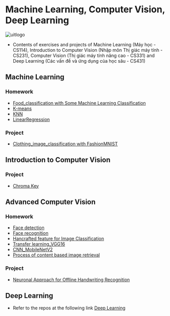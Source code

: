 # Machine Learning, Computer Vision, Deep Learning

 ![uitlogo](https://portal.uit.edu.vn/Styles/profi/images/logo186x150.png)

- Contents of exercises and projects of Machine Learning (Máy học - CS114), Introduction to Computer Vision (Nhập môn Thị giác máy tính - CS231), Computer Vision (Thị giác máy tính nâng cao - CS331) and Deep Learning (Các vấn đề và ứng dụng của học sâu - CS431)

## Machine Learning
### Homework
- [Food_classification with Some Machine Learning Classification](https://github.com/ndtuan10/MachineLearning-and-ComputerVision/blob/main/ML/Baitap/Some__Machine_Learning_Classification__Algorithms%2BVGG16_fc2.ipynb)
- [K-means](https://github.com/ndtuan10/PatternRecognition_CS338.L22.KHCL/blob/main/BaiTap/Bai2_Kmeans.ipynb)
- [KNN](https://github.com/ndtuan10/PatternRecognition_CS338.L22.KHCL/blob/main/BaiTap/Bai3_KNN.ipynb)
- [LinearRegression](https://github.com/ndtuan10/MachineLearning-and-ComputerVision/tree/main/ML/Baitap/LinearRegression)
### Project
- [Clothing_image_classification with FashionMNIST](https://github.com/ndtuan10/MachineLearning-and-ComputerVision/tree/main/ML/DoAn)

## Introduction to Computer Vision
### Project
- [Chroma Key](https://github.com/ndtuan10/MachineLearning-and-ComputerVision/tree/main/CV/Project_Chroma%20Key)

## Advanced Computer Vision
### Homework
- [Face detection](https://github.com/ndtuan10/ComputerGraphics_CS105.L21.KHCL/tree/main/face%20detection)
- [Face recognition](https://github.com/ndtuan10/ComputerGraphics_CS105.L21.KHCL/tree/main/face%20recognition)
- [Hancrafted feature for Image Classification](https://github.com/ndtuan10/MachineLearning-and-ComputerVision/blob/main/CV/BaiTap/Handcrafted%20feature%20cho%20Image%20Classification.ipynb)
- [Transfer learning_VGG16](https://github.com/ndtuan10/DeepLearning_CS431.L21.KHCL/tree/main/BaiTap/BaiTap2_Transfer-learning_VGG16%2BCIFAR10)
- [CNN_MobileNetV2](https://github.com/ndtuan10/DeepLearning_CS431.L21.KHCL/blob/main/BaiTap/BaiTap4_CNN_MobileNetV2%2BFood_11.ipynb)
- [Process of content based image retrieval](https://github.com/ndtuan10/MachineLearning-and-ComputerVision/blob/main/CV/BaiTap/Process%20of%20content%20based%20image%20retrieval.ipynb)
### Project
- [Neuronal Approach for Offline Handwriting Recognition](https://github.com/ndtuan10/MachineLearning-and-ComputerVision/tree/main/CV/DoAn)
## Deep Learning
- Refer to the repos at the following link [Deep Learning](https://github.com/ndtuan10/DeepLearning_CS431.L21.KHCL)
